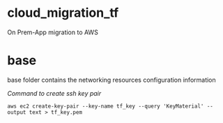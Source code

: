 # cloud_migration_tf
On Prem-App migration to AWS

# base 
base folder contains the networking resources configuration information

_Command to create ssh key pair_ 

```
aws ec2 create-key-pair --key-name tf_key --query 'KeyMaterial' --output text > tf_key.pem
```